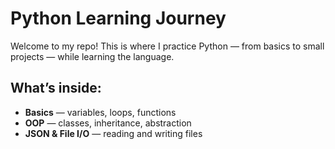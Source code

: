# Python Learning Journey

Welcome to my repo! This is where I practice Python — from basics to small projects — while learning the language.

## What’s inside:
- **Basics** — variables, loops, functions
- **OOP** — classes, inheritance, abstraction
- **JSON & File I/O** — reading and writing files
